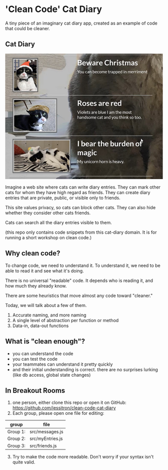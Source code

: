 # 'Clean Code' Cat Diary

A tiny piece of an imaginary cat diary app, created as an example
of code that could be cleaner.

## Cat Diary

![cat diary entries](docs/cat-diary.jpg)

Imagine a web site where cats can write diary entries. They can mark other cats for whom they have high regard as friends. They can create diary entries that are private, public, or visible only to friends.

This site values privacy, so cats can block other cats. They can also hide whether they consider other cats friends.

Cats can search all the diary entries visible to them.

(this repo only contains code snippets from this cat-diary domain. It is for running a short workshop on clean code.)

## Why clean code?

To change code, we need to understand it.
To understand it, we need to be able to read it and see what it's doing.

There is no universal "readable" code. It depends who is reading it, and how much they already know.

There are some heuristics that move almost any code toward "cleaner."

Today, we will talk about a few of them.

1. Accurate naming, and more naming
2. A single level of abstraction per function or method
3. Data-in, data-out functions

## What is "clean enough"?

- you can understand the code
- you can test the code
- your teammates can understand it pretty quickly
- and their initial understanding is correct. there are no surprises lurking (like db access, global state changes)



## In Breakout Rooms

1) one person, either clone this repo or open it on GitHub: https://github.com/jessitron/clean-code-cat-diary
2) Each group, please open one file for editing:

group | file
-----|-----
 Group 1: | src/messages.js 
 Group 2: | src/myEntries.js 
Group 3: | src/friends.js 

3) Try to make the code more readable. Don't worry if your syntax isn't quite valid.